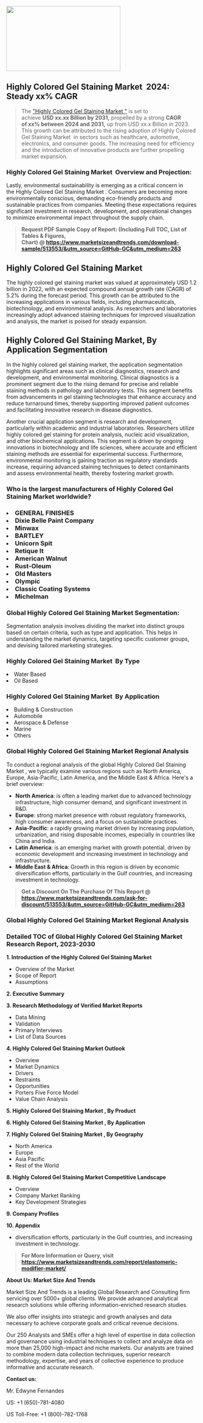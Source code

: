 <p><img class="alignnone size-medium wp-image-20088" src="https://ffe5etoiles.com/wp-content/uploads/2024/12/MST1-300x171.png" alt="" width="300" height="171" /></p><h2 id="ember46" class="ember-view reader-text-block__heading-2">Highly Colored Gel Staining Market &nbsp;2024: Steady&nbsp;xx% CAGR</h2><blockquote id="ember47" class="ember-view reader-text-block__blockquote">The&nbsp;<a class="app-aware-link " href="https://www.marketsizeandtrends.com/download-sample/513553/&utm_source=GitHub-GC&utm_medium=263" target="_blank" data-test-app-aware-link="">"Highly Colored Gel Staining Market "</a>&nbsp;is set to achieve&nbsp;<strong>USD&nbsp;xx.xx&nbsp;Billion by 2031,</strong>&nbsp;propelled by a strong&nbsp;<strong>CAGR of&nbsp;xx% between 2024 and 2031,</strong>&nbsp;up from USD xx.x Billion in 2023. This growth can be attributed to the rising adoption of&nbsp;Highly Colored Gel Staining Market &nbsp;in sectors such as healthcare, automotive, electronics, and consumer goods. The increasing need for efficiency and the introduction of innovative products are further propelling market expansion.</blockquote><h3 id="ember48" class="ember-view reader-text-block__heading-3">Highly Colored Gel Staining Market &nbsp;Overview and Projection:</h3><p id="ember49" class="ember-view reader-text-block__paragraph">Lastly, environmental sustainability is emerging as a critical concern in the&nbsp;Highly Colored Gel Staining Market . Consumers are becoming more environmentally conscious, demanding eco-friendly products and sustainable practices from companies. Meeting these expectations requires significant investment in research, development, and operational changes to minimize environmental impact throughout the supply chain.</p><blockquote id="ember50" class="ember-view reader-text-block__blockquote"><strong>Request PDF Sample Copy of Report: (Including Full TOC, List of Tables &amp; Figures, Chart)&nbsp;@&nbsp;<strong><a href="https://www.marketsizeandtrends.com/download-sample/513553/&utm_source=GitHub-GC&utm_medium=263" target="_blank">https://www.marketsizeandtrends.com/download-sample/513553/&utm_source=GitHub-GC&utm_medium=263</a></strong></strong></blockquote><h3 class=""> <h2>Highly Colored Gel Staining Market</h2><p>The highly colored gel staining market was valued at approximately USD 1.2 billion in 2022, with an expected compound annual growth rate (CAGR) of 5.2% during the forecast period. This growth can be attributed to the increasing applications in various fields, including pharmaceuticals, biotechnology, and environmental analysis. As researchers and laboratories increasingly adopt advanced staining techniques for improved visualization and analysis, the market is poised for steady expansion.</p><h2>Highly Colored Gel Staining Market, By Application Segmentation</h2><p>In the highly colored gel staining market, the application segmentation highlights significant areas such as clinical diagnostics, research and development, and environmental monitoring. Clinical diagnostics is a prominent segment due to the rising demand for precise and reliable staining methods in pathology and laboratory tests. This segment benefits from advancements in gel staining technologies that enhance accuracy and reduce turnaround times, thereby supporting improved patient outcomes and facilitating innovative research in disease diagnostics.</p><p>Another crucial application segment is research and development, particularly within academic and industrial laboratories. Researchers utilize highly colored gel staining for protein analysis, nucleic acid visualization, and other biochemical applications. This segment is driven by ongoing innovations in biotechnology and life sciences, where accurate and efficient staining methods are essential for experimental success. Furthermore, environmental monitoring is gaining traction as regulatory standards increase, requiring advanced staining techniques to detect contaminants and assess environmental health, thereby fostering market growth.</p></h3><h3 id="" class="">Who is the largest manufacturers of&nbsp;Highly Colored Gel Staining Market worldwide?</h3><h3 class=""></Li><Li>GENERAL FINISHES</Li><Li> Dixie Belle Paint Company</Li><Li> Minwax</Li><Li> BARTLEY</Li><Li> Unicorn Spit</Li><Li> Retique lt</Li><Li> American Walnut</Li><Li> Rust-Oleum</Li><Li> Old Masters</Li><Li> Olympic</Li><Li> Classic Coating Systems</Li><Li> Michelman</h3><h3 id="ember53" class="ember-view reader-text-block__heading-3">Global&nbsp;Highly Colored Gel Staining Market Segmentation:</h3><p id="ember54" class="ember-view reader-text-block__paragraph">Segmentation analysis involves dividing the market into distinct groups based on certain criteria, such as type and application. This helps in understanding the market dynamics, targeting specific customer groups, and devising tailored marketing strategies.</p><h3 id="" class="">Highly Colored Gel Staining Market &nbsp;By Type</h3><p></Li><Li>Water Based</Li><Li> Oil Based</p><h3 id="" class="">Highly Colored Gel Staining Market &nbsp;By Application</h3><p class=""></Li><Li>Building & Construction</Li><Li> Automobile</Li><Li> Aerospace & Defense</Li><Li> Marine</Li><Li> Others</p><h3 id="ember62" class="ember-view reader-text-block__heading-3">Global Highly Colored Gel Staining Market Regional Analysis</h3><p id="ember63" class="ember-view reader-text-block__paragraph">To conduct a regional analysis of the global Highly Colored Gel Staining Market , we typically examine various regions such as North America, Europe, Asia-Pacific, Latin America, and the Middle East &amp; Africa. Here's a brief overview:</p><ul><li><strong>North America</strong>: is often a leading market due to advanced technology infrastructure, high consumer demand, and significant investment in R&amp;D.</li><li><strong>Europe</strong>: strong market presence with robust regulatory frameworks, high consumer awareness, and a focus on sustainable practices.</li><li><strong>Asia-Pacific</strong>: a rapidly growing market driven by increasing population, urbanization, and rising disposable incomes, especially in countries like China and India.</li><li><strong>Latin America</strong>: is an emerging market with growth potential, driven by economic development and increasing investment in technology and infrastructure.</li><li><strong>Middle East &amp; Africa</strong>: Growth in this region is driven by economic diversification efforts, particularly in the Gulf countries, and increasing investment in technology.</li></ul><blockquote id="ember61" class="ember-view reader-text-block__blockquote"><strong>Get a Discount On The Purchase Of This Report @ <strong><a href="https://html-cleaner.com/" target="">https://www.marketsizeandtrends.com/ask-for-discount/513553/&utm_source=GitHub-GC&utm_medium=263</a></strong></strong></blockquote><h3 id="ember62" class="ember-view reader-text-block__heading-3">Global Highly Colored Gel Staining Market Regional Analysis</h3><h3 id="" class="">Detailed TOC of Global Highly Colored Gel Staining Market Research Report, 2023-2030</h3><p id="" class=""><strong>1. Introduction of the Highly Colored Gel Staining Market </strong></p><ul><li>Overview of the Market</li><li>Scope of Report</li><li>Assumptions</li></ul><p id="" class=""><strong>2. Executive Summary</strong></p><p id="" class=""><strong>3. Research Methodology of Verified Market Reports</strong></p><ul><li>Data Mining</li><li>Validation</li><li>Primary Interviews</li><li>List of Data Sources</li></ul><p id="" class=""><strong>4. Highly Colored Gel Staining Market Outlook</strong></p><ul><li>Overview</li><li>Market Dynamics</li><li>Drivers</li><li>Restraints</li><li>Opportunities</li><li>Porters Five Force Model</li><li>Value Chain Analysis</li></ul><p id="" class=""><strong>5. Highly Colored Gel Staining Market , By Product</strong></p><p id="" class=""><strong>6. Highly Colored Gel Staining Market , By Application</strong></p><p id="" class=""><strong>7. Highly Colored Gel Staining Market , By Geography</strong></p><ul><li>North America</li><li>Europe</li><li>Asia Pacific</li><li>Rest of the World</li></ul><p id="" class=""><strong>8. Highly Colored Gel Staining Market Competitive Landscape</strong></p><ul><li>Overview</li><li>Company Market Ranking</li><li>Key Development Strategies</li></ul><p id="" class=""><strong>9. Company Profiles</strong></p><p id="" class=""><strong>10. Appendix</strong></p><ul><li>diversification efforts, particularly in the Gulf countries, and increasing investment in technology.</li></ul><blockquote id="ember65" class="ember-view reader-text-block__blockquote"><strong>For More Information or Query, visit <strong><strong><a href="https://html-cleaner.com/" target="">https://www.marketsizeandtrends.com/report/elastomeric-modifier-market/</a></strong></strong></strong></blockquote><p id="" class=""><strong>About Us: Market Size And Trends</strong></p><p id="" class="">Market Size And Trends is a leading Global Research and Consulting firm servicing over 5000+ global clients. We provide advanced analytical research solutions while offering information-enriched research studies.</p><p id="" class="">We also offer insights into strategic and growth analyses and data necessary to achieve corporate goals and critical revenue decisions.</p><p id="" class="">Our 250 Analysts and SMEs offer a high level of expertise in data collection and governance using industrial techniques to collect and analyze data on more than 25,000 high-impact and niche markets. Our analysts are trained to combine modern data collection techniques, superior research methodology, expertise, and years of collective experience to produce informative and accurate research.</p><p id="" class=""><strong>Contact us:</strong></p><p id="" class="">Mr. Edwyne Fernandes</p><p id="" class="">US: +1 (650)-781-4080</p><p id="" class="">US Toll-Free: +1 (800)-782-1768</p>
